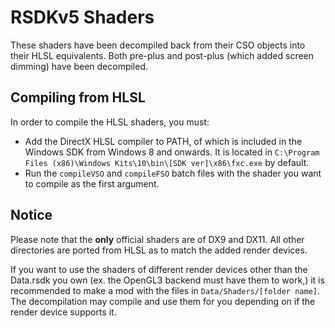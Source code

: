 # RSDKv5 Shaders

These shaders have been decompiled back from their CSO objects into their HLSL equivalents. Both pre-plus and post-plus (which added screen dimming) have been decompiled.

## Compiling from HLSL

In order to compile the HLSL shaders, you must: 
* Add the DirectX HLSL compiler to PATH, of which is included in the Windows SDK from Windows 8 and onwards. It is located in `C:\Program Files (x86)\Windows Kits\10\bin\[SDK ver]\x86\fxc.exe` by default.
* Run the `compileVSO` and `compileFSO` batch files with the shader you want to compile as the first argument.

## Notice
Please note that the **only** official shaders are of DX9 and DX11. All other directories are ported from HLSL as to match the added render devices.

If you want to use the shaders of different render devices other than the Data.rsdk you own (ex. the OpenGL3 backend must have them to work,) it is recommended to make a mod with the files in `Data/Shaders/[folder name]`. The decompilation may compile and use them for you depending on if the render device supports it.